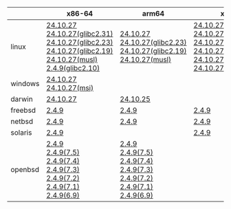 ||x86-64|arm64|x86|ppc64le|armel|
| --- | --- | --- | --- | --- | --- |
|linux|[24.10.27](https://github.com/roswell/sbcl_head/releases/download/24.10.27/sbcl-24.10.27-x86-64-linux-binary.tar.bz2)<br />[24.10.27(glibc2.31)](https://github.com/roswell/sbcl_head/releases/download/24.10.27/sbcl-24.10.27-x86-64-linux-glibc2.31-binary.tar.bz2)<br />[24.10.27(glibc2.23)](https://github.com/roswell/sbcl_head/releases/download/24.10.27/sbcl-24.10.27-x86-64-linux-glibc2.23-binary.tar.bz2)<br />[24.10.27(glibc2.19)](https://github.com/roswell/sbcl_head/releases/download/24.10.27/sbcl-24.10.27-x86-64-linux-glibc2.19-binary.tar.bz2)<br />[24.10.27(musl)](https://github.com/roswell/sbcl_head/releases/download/24.10.27/sbcl-24.10.27-x86-64-linux-musl-binary.tar.bz2)<br />[2.4.9(glibc2.10)](https://github.com/roswell/sbcl_bin/releases/download/2.4.9/sbcl-2.4.9-x86-64-linux-glibc2.10-binary.tar.bz2)<br />|[24.10.27](https://github.com/roswell/sbcl_head/releases/download/24.10.27/sbcl-24.10.27-arm64-linux-binary.tar.bz2)<br />[24.10.27(glibc2.23)](https://github.com/roswell/sbcl_head/releases/download/24.10.27/sbcl-24.10.27-arm64-linux-glibc2.23-binary.tar.bz2)<br />[24.10.27(glibc2.19)](https://github.com/roswell/sbcl_head/releases/download/24.10.27/sbcl-24.10.27-arm64-linux-glibc2.19-binary.tar.bz2)<br />[24.10.27(musl)](https://github.com/roswell/sbcl_head/releases/download/24.10.27/sbcl-24.10.27-arm64-linux-musl-binary.tar.bz2)<br />|[24.10.27](https://github.com/roswell/sbcl_head/releases/download/24.10.27/sbcl-24.10.27-x86-linux-binary.tar.bz2)<br />[24.10.27(glibc2.31)](https://github.com/roswell/sbcl_head/releases/download/24.10.27/sbcl-24.10.27-x86-linux-glibc2.31-binary.tar.bz2)<br />[24.10.27(glibc2.23)](https://github.com/roswell/sbcl_head/releases/download/24.10.27/sbcl-24.10.27-x86-linux-glibc2.23-binary.tar.bz2)<br />[24.10.27(glibc2.19)](https://github.com/roswell/sbcl_head/releases/download/24.10.27/sbcl-24.10.27-x86-linux-glibc2.19-binary.tar.bz2)<br />[24.10.27(glibc2.10)](https://github.com/roswell/sbcl_head/releases/download/24.10.27/sbcl-24.10.27-x86-linux-glibc2.10-binary.tar.bz2)<br />[24.10.27(musl)](https://github.com/roswell/sbcl_head/releases/download/24.10.27/sbcl-24.10.27-x86-linux-musl-binary.tar.bz2)<br />|[24.10.27](https://github.com/roswell/sbcl_head/releases/download/24.10.27/sbcl-24.10.27-ppc64le-linux-binary.tar.bz2)<br />[24.10.27(glibc2.23)](https://github.com/roswell/sbcl_head/releases/download/24.10.27/sbcl-24.10.27-ppc64le-linux-glibc2.23-binary.tar.bz2)<br />[24.10.27(glibc2.19)](https://github.com/roswell/sbcl_head/releases/download/24.10.27/sbcl-24.10.27-ppc64le-linux-glibc2.19-binary.tar.bz2)<br />|[2.4.9](https://github.com/roswell/sbcl_bin/releases/download/2.4.9/sbcl-2.4.9-armel-linux-binary.tar.bz2)<br />|
|windows|[24.10.27](https://github.com/roswell/sbcl_head/releases/download/24.10.27/sbcl-24.10.27-x86-64-windows-binary.tar.bz2)<br />[24.10.27(msi)](https://github.com/roswell/sbcl_head/releases/download/24.10.27/sbcl-24.10.27-x86-64-windows-binary.msi)<br />|||||
|darwin|[24.10.27](https://github.com/roswell/sbcl_head/releases/download/24.10.27/sbcl-24.10.27-x86-64-darwin-binary.tar.bz2)<br />|[24.10.25](https://github.com/roswell/sbcl_head/releases/download/24.10.25/sbcl-24.10.25-arm64-darwin-binary.tar.bz2)<br />||||
|freebsd|[2.4.9](https://github.com/roswell/sbcl_bin/releases/download/2.4.9/sbcl-2.4.9-x86-64-freebsd-binary.tar.bz2)<br />|[2.4.9](https://github.com/roswell/sbcl_bin/releases/download/2.4.9/sbcl-2.4.9-arm64-freebsd-binary.tar.bz2)<br />|[2.4.9](https://github.com/roswell/sbcl_bin/releases/download/2.4.9/sbcl-2.4.9-x86-freebsd-binary.tar.bz2)<br />|||
|netbsd|[2.4.9](https://github.com/roswell/sbcl_bin/releases/download/2.4.9/sbcl-2.4.9-x86-64-netbsd-binary.tar.bz2)<br />|[2.4.9](https://github.com/roswell/sbcl_bin/releases/download/2.4.9/sbcl-2.4.9-arm64-netbsd-binary.tar.bz2)<br />|[2.4.9](https://github.com/roswell/sbcl_bin/releases/download/2.4.9/sbcl-2.4.9-x86-netbsd-binary.tar.bz2)<br />|||
|solaris|[2.4.9](https://github.com/roswell/sbcl_bin/releases/download/2.4.9/sbcl-2.4.9-x86-64-solaris-binary.tar.bz2)<br />||[2.4.9](https://github.com/roswell/sbcl_bin/releases/download/2.4.9/sbcl-2.4.9-x86-solaris-binary.tar.bz2)<br />|||
|openbsd|[2.4.9](https://github.com/roswell/sbcl_bin/releases/download/2.4.9/sbcl-2.4.9-x86-64-openbsd-binary.tar.bz2)<br />[2.4.9(7.5)](https://github.com/roswell/sbcl_bin/releases/download/2.4.9/sbcl-2.4.9-x86-64-openbsd-7.5-binary.tar.bz2)<br />[2.4.9(7.4)](https://github.com/roswell/sbcl_bin/releases/download/2.4.9/sbcl-2.4.9-x86-64-openbsd-7.4-binary.tar.bz2)<br />[2.4.9(7.3)](https://github.com/roswell/sbcl_bin/releases/download/2.4.9/sbcl-2.4.9-x86-64-openbsd-7.3-binary.tar.bz2)<br />[2.4.9(7.2)](https://github.com/roswell/sbcl_bin/releases/download/2.4.9/sbcl-2.4.9-x86-64-openbsd-7.2-binary.tar.bz2)<br />[2.4.9(7.1)](https://github.com/roswell/sbcl_bin/releases/download/2.4.9/sbcl-2.4.9-x86-64-openbsd-7.1-binary.tar.bz2)<br />[2.4.9(6.9)](https://github.com/roswell/sbcl_bin/releases/download/2.4.9/sbcl-2.4.9-x86-64-openbsd-6.9-binary.tar.bz2)<br />|[2.4.9](https://github.com/roswell/sbcl_bin/releases/download/2.4.9/sbcl-2.4.9-arm64-openbsd-binary.tar.bz2)<br />[2.4.9(7.5)](https://github.com/roswell/sbcl_bin/releases/download/2.4.9/sbcl-2.4.9-arm64-openbsd-7.5-binary.tar.bz2)<br />[2.4.9(7.4)](https://github.com/roswell/sbcl_bin/releases/download/2.4.9/sbcl-2.4.9-arm64-openbsd-7.4-binary.tar.bz2)<br />[2.4.9(7.3)](https://github.com/roswell/sbcl_bin/releases/download/2.4.9/sbcl-2.4.9-arm64-openbsd-7.3-binary.tar.bz2)<br />[2.4.9(7.2)](https://github.com/roswell/sbcl_bin/releases/download/2.4.9/sbcl-2.4.9-arm64-openbsd-7.2-binary.tar.bz2)<br />[2.4.9(7.1)](https://github.com/roswell/sbcl_bin/releases/download/2.4.9/sbcl-2.4.9-arm64-openbsd-7.1-binary.tar.bz2)<br />[2.4.9(6.9)](https://github.com/roswell/sbcl_bin/releases/download/2.4.9/sbcl-2.4.9-arm64-openbsd-6.9-binary.tar.bz2)<br />||||
